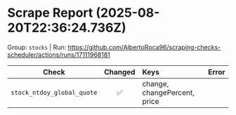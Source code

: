 # Scrape Report (2025-08-20T22:36:24.736Z)

Group: `stocks`  |  Run: https://github.com/AlbertoRoca96/scraping-checks-scheduler/actions/runs/17111968181

| Check | Changed | Keys | Error |
|---|:---:|:--|:--|
| `stock_ntdoy_global_quote` | ✅ | change, changePercent, price |  |
